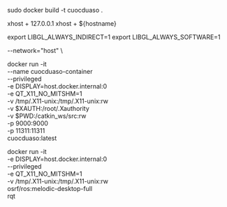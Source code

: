 sudo docker build -t cuocduaso .

xhost + 127.0.0.1
xhost + \${hostname}

export LIBGL_ALWAYS_INDIRECT=1
export LIBGL_ALWAYS_SOFTWARE=1

--network="host" \

docker run -it \
 --name cuocduaso-container \
 --privileged \
 -e DISPLAY=host.docker.internal:0 \
 -e QT_X11_NO_MITSHM=1 \
 -v /tmp/.X11-unix:/tmp/.X11-unix:rw \
 -v $XAUTH:/root/.Xauthority \
 -v $PWD:/catkin_ws/src:rw \
 -p 9000:9000 \
 -p 11311:11311 \
 cuocduaso:latest

docker run -it \
 -e DISPLAY=host.docker.internal:0 \
 --privileged \
 -e QT_X11_NO_MITSHM=1 \
 -v /tmp/.X11-unix:/tmp/.X11-unix:rw \
 osrf/ros:melodic-desktop-full \
 rqt
